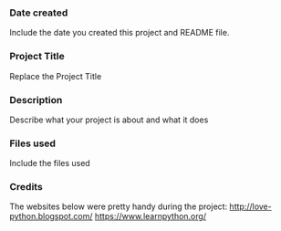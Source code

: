 ### Date created
Include the date you created this project and README file.

### Project Title
Replace the Project Title

### Description
Describe what your project is about and what it does

### Files used
Include the files used

### Credits
The websites below were pretty handy during the project:
http://love-python.blogspot.com/
https://www.learnpython.org/
